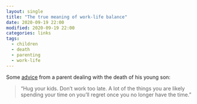 ```yaml
---
layout: single
title: "The true meaning of work-life balance"
date: 2020-09-19 22:00
modified: 2020-09-19 22:00
categories: links
tags:
  - children
  - death
  - parenting
  - work-life
---
```


Some
[advice](https://www.fatherly.com/news/this-grieving-dad-wrote-a-letter-about-the-true-meaning-of-work-life-balance/)
from a parent dealing with the death of his young son:

> “Hug your kids. Don’t work too late. A lot of the things you are
  likely spending your time on you’ll regret once you no longer have
  the time.”
